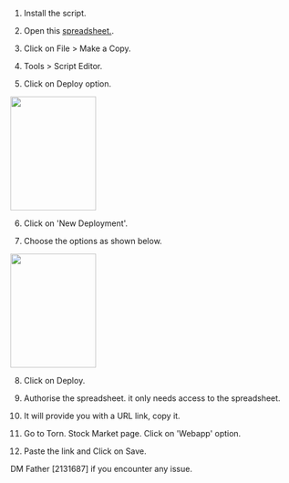 1) Install the script.

2) Open this [spreadsheet.](https://docs.google.com/spreadsheets/d/1Dcoxt7AW3VMKec8Wmwc3DdFEOf7BGEj8z50JxoKNM54/edit?usp=drivesdk).

3) Click on File > Make a Copy.

4) Tools > Script Editor.

5) Click on Deploy option.

<img src="https://cdn.discordapp.com/attachments/559880545358839820/836169107589824562/Screenshot_20210426-144100_Kiwi_Browser.jpg" height="200px" width="150px"/>

6) Click on 'New Deployment'.

7) Choose the options as shown below.

<img src="https://cdn.discordapp.com/attachments/559880545358839820/836169228922781696/Screenshot_20210426-144151_Kiwi_Browser.jpg" height="200px" width="150px"/>

8) Click on Deploy. 

9) Authorise the spreadsheet. it only needs access to the spreadsheet.

10) It will provide you with a URL link, copy it.

11) Go to Torn. Stock Market page. Click on 'Webapp' option.

12) Paste the link and Click on Save.

DM Father [2131687] if you encounter any issue.

